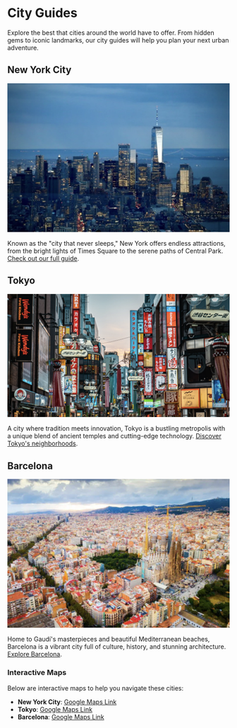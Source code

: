 # City Guides

Explore the best that cities around the world have to offer. From hidden gems to iconic landmarks, our city guides will help you plan your next urban adventure.

## New York City

![New York City](docs/assets/img/nyc.png)

Known as the "city that never sleeps," New York offers endless attractions, from the bright lights of Times Square to the serene paths of Central Park. [Check out our full guide](https://www.nycgo.com/).

## Tokyo

![Tokyo](docs/assets/img/tokyo.png)

A city where tradition meets innovation, Tokyo is a bustling metropolis with a unique blend of ancient temples and cutting-edge technology. [Discover Tokyo's neighborhoods](https://www.gotokyo.org/en/).

## Barcelona

![Barcelona](docs/assets/img/barcelona.png)

Home to Gaudí's masterpieces and beautiful Mediterranean beaches, Barcelona is a vibrant city full of culture, history, and stunning architecture. [Explore Barcelona](https://www.barcelonaturisme.com/wv3/en/).

### Interactive Maps

Below are interactive maps to help you navigate these cities:

- **New York City**: [Google Maps Link](https://www.google.com/maps/place/New+York,+NY,+USA/)
- **Tokyo**: [Google Maps Link](https://www.google.com/maps/place/Tokyo,+Japan/)
- **Barcelona**: [Google Maps Link](https://www.google.com/maps/place/Barcelona,+Spain/)
